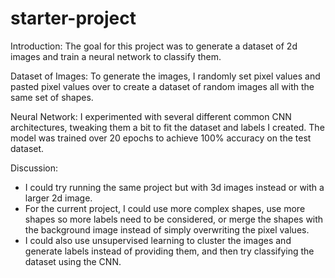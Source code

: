 # starter-project

Introduction:
The goal for this project was to generate a dataset of 2d images and train a neural network to classify them. 

Dataset of Images:
To generate the images, I randomly set pixel values and pasted pixel values over to create a dataset of random images all with the same set of shapes. 

Neural Network: 
I experimented with several different common CNN architectures, tweaking them a bit to fit the dataset and labels I created. The model was trained over 20 epochs to achieve 100% accuracy on the test dataset. 

Discussion:
- I could try running the same project but with 3d images instead or with a larger 2d image. 
- For the current project, I could use more complex shapes, use more shapes so more labels need to be considered, or merge the shapes with the background image instead of simply overwriting the pixel values. 
- I could also use unsupervised learning to cluster the images and generate labels instead of providing them, and then try classifying the dataset using the CNN.  